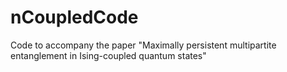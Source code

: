 # nCoupledCode
Code to accompany the paper "Maximally persistent multipartite entanglement in Ising-coupled quantum states"
